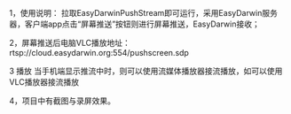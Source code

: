  
1，使用说明：
拉取EasyDarwinPushStream即可运行，采用EasyDarwin服务器，客户端app点击“屏幕推送”按钮则进行屏幕推送，EasyDarwin接收；

 
2，屏幕推送后电脑VLC播放地址：
rtsp://cloud.easydarwin.org:554/pushscreen.sdp

3 播放
当手机端显示推流中时，则可以使用流媒体播放器接流播放，如可以使用VLC播放器接流播放


4，项目中有截图与录屏效果。

